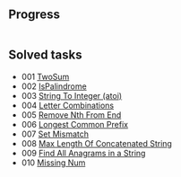 <p align="center">
  <img src="https://upload.wikimedia.org/wikipedia/commons/0/0a/LeetCode_Logo_black_with_text.svg" alt="">
</p>

## Progress

<p align="center">
  <img src="https://leetcard.jacoblin.cool/protomorphine?theme=light&font=Rubik&ext=heatmap" alt="">
</p>

## Solved tasks
- 001 [TwoSum](src/two_sum.cpp)
- 002 [IsPalindrome](src/is_palindrome.cpp)
- 003 [String To Integer (atoi)](src/string_to_integer.cpp)
- 004 [Letter Combinations](src/letter_combination.cpp)
- 005 [Remove Nth From End](src/remove_nth_from_end.cpp)
- 006 [Longest Common Prefix](src/longest_common_prefix.cpp)
- 007 [Set Mismatch](src/set_mismatch.cpp)
- 008 [Max Length Of Concatenated String](src/max_length_of_concatenated_string_with_unique_chars.cpp)
- 009 [Find All Anagrams in a String](src/find_all_anagrams_in_string.cpp)
- 010 [Missing Num](src/missing_number.cpp)
